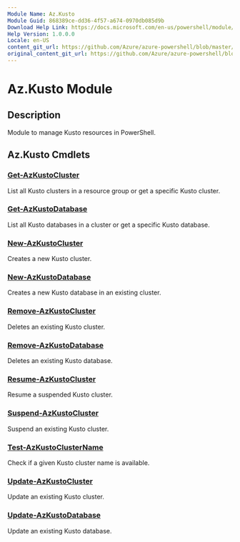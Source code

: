 ```yaml
---
Module Name: Az.Kusto
Module Guid: 868389ce-dd36-4f57-a674-0970db085d9b
Download Help Link: https://docs.microsoft.com/en-us/powershell/module/az.kusto
Help Version: 1.0.0.0
Locale: en-US
content_git_url: https://github.com/Azure/azure-powershell/blob/master/src/Kusto/Kusto/help/Az.Kusto.md
original_content_git_url: https://github.com/Azure/azure-powershell/blob/master/src/Kusto/Kusto/help/Az.Kusto.md
---
```


# Az.Kusto Module
## Description
Module to manage Kusto resources in PowerShell.

## Az.Kusto Cmdlets
### [Get-AzKustoCluster](Get-AzKustoCluster.md)
List all Kusto clusters in a resource group or get a specific Kusto cluster.

### [Get-AzKustoDatabase](Get-AzKustoDatabase.md)
List all Kusto databases in a cluster or get a specific Kusto database.

### [New-AzKustoCluster](New-AzKustoCluster.md)
Creates a new Kusto cluster.

### [New-AzKustoDatabase](New-AzKustoDatabase.md)
Creates a new Kusto database in an existing cluster.

### [Remove-AzKustoCluster](Remove-AzKustoCluster.md)
Deletes an existing Kusto cluster.

### [Remove-AzKustoDatabase](Remove-AzKustoDatabase.md)
Deletes an existing Kusto database.

### [Resume-AzKustoCluster](Resume-AzKustoCluster.md)
Resume a suspended Kusto cluster.

### [Suspend-AzKustoCluster](Suspend-AzKustoCluster.md)
Suspend an existing Kusto cluster.

### [Test-AzKustoClusterName](Test-AzKustoClusterName.md)
Check if a given Kusto cluster name is available.

### [Update-AzKustoCluster](Update-AzKustoCluster.md)
Update an existing Kusto cluster.

### [Update-AzKustoDatabase](Update-AzKustoDatabase.md)
Update an existing Kusto database.

